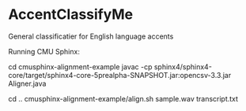 # AccentClassifyMe
General classificatier for English language accents

Running CMU Sphinx:

cd cmusphinx-alignment-example
javac -cp sphinx4/sphinx4-core/target/sphinx4-core-5prealpha-SNAPSHOT.jar:opencsv-3.3.jar Aligner.java

cd ..
cmusphinx-alignment-example/align.sh sample.wav transcript.txt
